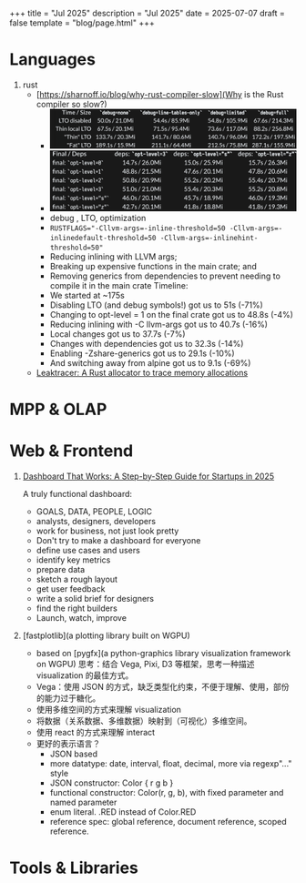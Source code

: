+++
title = "Jul 2025"
description = "Jul 2025"
date = 2025-07-07
draft = false
template = "blog/page.html"
+++

# Languages
1. rust
   - [https://sharnoff.io/blog/why-rust-compiler-slow](Why is the Rust compiler so slow?)
     - ![cargo build --timings](img.png)
     - ![opt-level](img_1.png)
     - debug , LTO, optimization
     - `RUSTFLAGS="-Cllvm-args=-inline-threshold=50 -Cllvm-args=-inlinedefault-threshold=50 -Cllvm-args=-inlinehint-threshold=50"`
     - Reducing inlining with LLVM args;
     - Breaking up expensive functions in the main crate; and
     - Removing generics from dependencies to prevent needing to compile it in the main crate
     Timeline:
     -  We started at ~175s
     -  Disabling LTO (and debug symbols!) got us to 51s (-71%)
     -  Changing to opt-level = 1 on the final crate got us to 48.8s (-4%)
     -  Reducing inlining with -C llvm-args got us to 40.7s (-16%)
     -  Local changes got us to 37.7s (-7%)
     -  Changes with dependencies got us to 32.3s (-14%)
     -  Enabling -Zshare-generics got us to 29.1s (-10%)
     -  And switching away from alpine got us to 9.1s (-69%)
   - [Leaktracer: A Rust allocator to trace memory allocations](https://blog.veeso.dev/blog/en/leaktracer-a-rust-allocator-to-trace-memory-allocations/)

# MPP & OLAP

# Web & Frontend
1. [Dashboard That Works: A Step-by-Step Guide for Startups in 2025](https://uxplanet.org/dashboard-that-works-a-step-by-step-guide-for-startups-in-2025-1cec1bfe7f9c)
   
   A truly functional dashboard: 
   - GOALS, DATA, PEOPLE, LOGIC
   - analysts, designers, developers
   - work for business, not just look pretty
   - Don't try to make a dashboard for everyone
   - define use cases and users
   - identify key metrics
   - prepare data
   - sketch a rough layout
   - get user feedback
   - write a solid brief for designers
   - find the right builders
   - Launch, watch, improve
2. [fastplotlib](a plotting library built on WGPU)
   - based on [pygfx](a python-graphics library visualization framework on WGPU)
   思考：结合 Vega, Pixi, D3 等框架，思考一种描述 visualization 的最佳方式。
   - Vega：使用 JSON 的方式，缺乏类型化约束，不便于理解、使用，部份的能力过于糖化。
   - 使用多维空间的方式来理解 visualization
   - 将数据（关系数据、多维数据）映射到（可视化）多维空间。
   - 使用 react 的方式来理解 interact
   - 更好的表示语言？
     - JSON based
     - more datatype: date, interval, float, decimal, more via regexp"..." style
     - JSON constructor:   Color { r g b }
     - functional constructor: Color(r, g, b), with fixed parameter and named parameter
     - enum literal. .RED instead of Color.RED
     - reference spec: global reference, document reference, scoped reference.

# Tools & Libraries